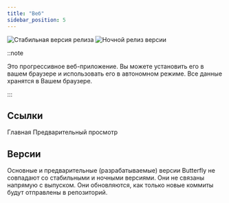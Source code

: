 ```yaml
---
title: "Веб"
sidebar_position: 5
---
```


![Стабильная версия релиза](https://img.shields.io/badge/dynamic/yaml?color=c4840d&label=Stable&query=%24.version&url=https%3A%2F%2Fraw.githubusercontent.com%2FLinwoodDev%2Fbutterfly%2Fstable%2Fapp%2Fpubspec.yaml&style=for-the-badge) ![Ночной релиз версии](https://img.shields.io/badge/dynamic/yaml?color=f7d28c&label=Nightly&query=%24.version&url=https%3A%2F%2Fraw.githubusercontent.com%2FLinwoodDev%2Fbutterfly%2Fnightly%2Fapp%2Fpubspec.yaml&style=for-the-badge)

::note

Это прогрессивное веб-приложение. Вы можете установить его в вашем браузере и использовать его в автономном режиме. Все данные хранятся в Вашем браузере.

:::


## Ссылки

<div className="row margin-bottom--lg padding--sm">
<Link className="button button--outline button--info button--lg margin--sm" href="https://web.butterfly.linwood.dev">
  Главная
</Link>
<Link className="button button--outline button--danger button--lg margin--sm" href="https://preview.butterfly.linwood.dev">
  Предварительный просмотр
</Link>
</div>

## Версии

Основные и предварительные (разрабатываемые) версии Butterfly не совпадают со стабильными и ночными версиями. Они не связаны напрямую с выпуском. Они обновляются, как только новые коммиты будут отправлены в репозиторий.

